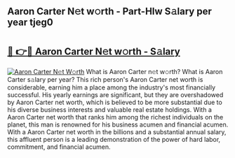 ## Aaron Carter N𝚎t w𝚘rth - Part-HIw S𝚊lary per year tjeg0

# <h2><a href="http://gc3fz0o.nevu.top/?p=Aaron+Carter">🔗 👉🔴 Aaron Carter N𝚎t w𝚘rth - S𝚊lary</a></h2>

[![Aaron Carter N𝚎t W𝚘rth](https://i.imgur.com/Oavwk0R.jpeg)](http://gc3fz0o.nevu.top/?p=Aaron+Carter)
What is Aaron Carter n𝚎t w𝚘rth? What is Aaron Carter s𝚊lary per year?
This rich person's Aaron Carter net worth is considerable, earning him a place among the industry's most financially successful. His yearly earnings are significant, but they are overshadowed by Aaron Carter net worth, which is believed to be more substantial due to his diverse business interests and valuable real estate holdings. With a Aaron Carter net worth that ranks him among the richest individuals on the planet, this man is renowned for his business acumen and financial acumen. With a Aaron Carter net worth in the billions and a substantial annual salary, this affluent person is a leading demonstration of the power of hard labor, commitment, and financial acumen.
